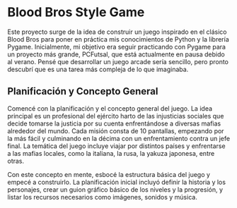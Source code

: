 # Blood Bros Style Game

Este proyecto surge de la idea de construir un juego inspirado en el clásico Blood Bros para poner en práctica mis conocimientos de Python y la librería Pygame. Inicialmente, mi objetivo era seguir practicando con Pygame para un proyecto más grande, PCFutsal, que está actualmente en pausa debido al verano. Pensé que desarrollar un juego arcade sería sencillo, pero pronto descubrí que es una tarea más compleja de lo que imaginaba.

## Planificación y Concepto General

Comencé con la planificación y el concepto general del juego. La idea principal es un profesional del ejército harto de las injusticias sociales que decide tomarse la justicia por su cuenta enfrentándose a diversas mafias alrededor del mundo. Cada misión consta de 10 pantallas, empezando por la más fácil y culminando en la décima con un enfrentamiento contra un jefe final. La temática del juego incluye viajar por distintos países y enfrentarse a las mafias locales, como la italiana, la rusa, la yakuza japonesa, entre otras.

Con este concepto en mente, esbocé la estructura básica del juego y empecé a construirlo. La planificación inicial incluyó definir la historia y los personajes, crear un guion gráfico básico de los niveles y la progresión, y listar los recursos necesarios como imágenes, sonidos y música.
